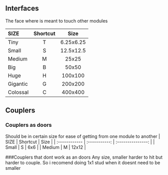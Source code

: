 ## Interfaces

The face where is meant to touch other modules

| SIZE          |   Shortcut    |   Size            |
| :------------ | :-----------: | :---------------: |
| Tiny          | T             | 6.25x6.25         |
| Small         | S             | 12.5x12.5         |
| Medium        | M             | 25x25             |
| Big           | B             | 50x50             |
| Huge          | H             | 100x100           |
| Gigantic      | G             | 200x200           |
| Colossal      | C             | 400x400           |


## Couplers
### Couplers as doors
Should be in certain size for ease of getting from one module to another
| SIZE          |   Shortcut    |   Size            |
| :------------ | :-----------: | :---------------: |
| Small         | S             | 6x6               |
| Medium        | M             | 12x12             |

###Couplers that dont work as an doors
Any size, smaller harder to hit but harder to couple. So i recomend doing 1x1 stud when it doesnt need to be smaller
